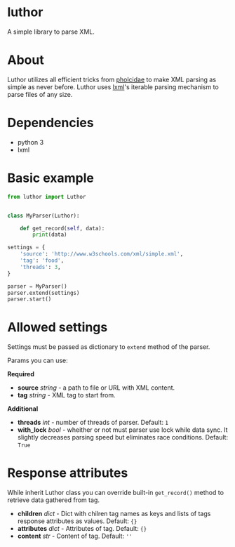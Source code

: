 # luthor
A simple library to parse XML.

# About
Luthor utilizes all efficient tricks from [pholcidae](https://github.com/bbrodriges/pholcidae) to make XML parsing as simple as never before.
Luthor uses [lxml](https://github.com/lxml/lxml)'s iterable parsing mechanism to parse files of any size.

# Dependencies
* python 3
* lxml

# Basic example
```python
from luthor import Luthor


class MyParser(Luthor):

    def get_record(self, data):
        print(data)

settings = {
    'source': 'http://www.w3schools.com/xml/simple.xml',
    'tag': 'food',
    'threads': 3,
}

parser = MyParser()
parser.extend(settings)
parser.start()
```

# Allowed settings
Settings must be passed as dictionary to ```extend``` method of the parser.

Params you can use:

**Required**

* **source** _string_ - a path to file or URL with XML content.
* **tag** _string_ - XML tag to start from.

**Additional**

* **threads** _int_ - number of threads of parser. Default: `1`
* **with_lock** _bool_ - wheither or not must parser use lock while data sync. It slightly decreases parsing speed but eliminates race conditions. Default: `True`

# Response attributes
While inherit Luthor class you can override built-in `get_record()` method to retrieve data gathered from tag.

* **children** _dict_ - Dict with chilren tag names as keys and lists of tags response attributes as values. Default: `{}`
* **attributes** _dict_ - Attributes of tag. Default: `{}`
* **content** _str_ - Content of tag. Default: `''`
